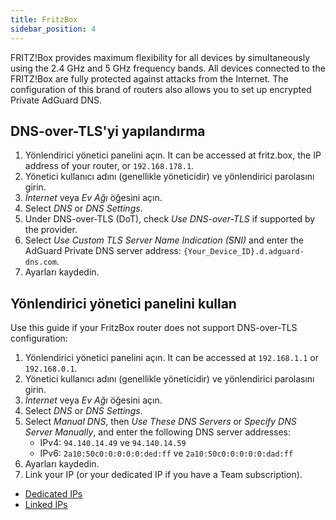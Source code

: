 ```yaml
---
title: FritzBox
sidebar_position: 4
---
```


FRITZ!Box provides maximum flexibility for all devices by simultaneously using the 2.4 GHz and 5 GHz frequency bands. All devices connected to the FRITZ!Box are fully protected against attacks from the Internet. The configuration of this brand of routers also allows you to set up encrypted Private AdGuard DNS.

## DNS-over-TLS'yi yapılandırma

1. Yönlendirici yönetici panelini açın. It can be accessed at fritz.box, the IP address of your router, or `192.168.178.1`.
2. Yönetici kullanıcı adını (genellikle yöneticidir) ve yönlendirici parolasını girin.
3. _İnternet_ veya _Ev Ağı_ öğesini açın.
4. Select _DNS_ or _DNS Settings_.
5. Under DNS-over-TLS (DoT), check _Use DNS-over-TLS_ if supported by the provider.
6. Select _Use Custom TLS Server Name Indication (SNI)_ and enter the AdGuard Private DNS server address:  `{Your_Device_ID}.d.adguard-dns.com`.
7. Ayarları kaydedin.

## Yönlendirici yönetici panelini kullan

Use this guide if your FritzBox router does not support DNS-over-TLS configuration:

1. Yönlendirici yönetici panelini açın. It can be accessed at `192.168.1.1` or `192.168.0.1`.
2. Yönetici kullanıcı adını (genellikle yöneticidir) ve yönlendirici parolasını girin.
3. _İnternet_ veya _Ev Ağı_ öğesini açın.
4. Select _DNS_ or _DNS Settings_.
5. Select _Manual DNS_, then _Use These DNS Servers_ or _Specify DNS Server Manually_, and enter the following DNS server addresses:
   - IPv4: `94.140.14.49` ve `94.140.14.59`
   - IPv6: `2a10:50c0:0:0:0:0:ded:ff` ve `2a10:50c0:0:0:0:0:dad:ff`
6. Ayarları kaydedin.
7. Link your IP (or your dedicated IP if you have a Team subscription).

- [Dedicated IPs](/private-dns/connect-devices/other-options/dedicated-ip.md)
- [Linked IPs](/private-dns/connect-devices/other-options/linked-ip.md)
